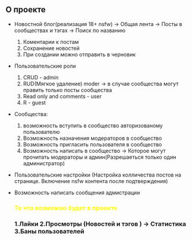 ## О проекте 
 - Новостной блог(реализация 18+ nsfw) -> Общая лента -> Посты в сообществах и тэгах -> Поиск по названию
    1. Коментарии к постам
    2. Cохранение новостей
    3. При создании можно отправить в черновик
   
 - Пользовательские роли
    1. СRUD - admin
    2. RUD(Мягкое удаление) moder -> в случае сообщества могут править только посты сообщества
    3. Read only and comments - user
    4. R - guest
   
 - Сообщества:
    1. возможность вступить в сообщество авторизованому пользователю
    2. Возможность назначения модераторов в сообщество
    3. Возможность пригласить пользователя в сообщество
    4. Возможность написать в сообщество -> Которое могут прочитать модераторы и админ(Разрешаеться только один администратор)
   
 - Пользовательские настройки (Настройка колличества постов на странице. Включение nsfw контента после подтверждения) 
 - Возможность написать сообщения адмистрации
    <h3 style="color: yellow;">То что возможно будет в проекте<h3>
    
    1.Лайки
    2.Просмотры (Новостей и тэгов ) -> Статистика
    3.Баны пользователей
